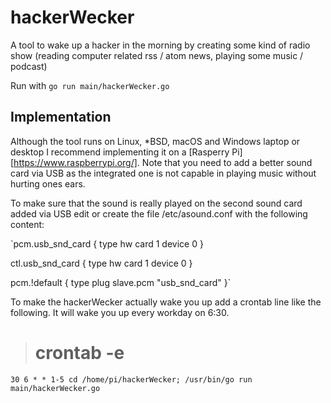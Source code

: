 # hackerWecker
A tool to wake up a hacker in the morning by creating some kind of radio show (reading computer related rss / atom news, playing some music / podcast)

Run with `go run main/hackerWecker.go`

## Implementation

Although the tool runs on Linux, *BSD, macOS and Windows laptop or desktop I recommend implementing it on a [Rasperry Pi][https://www.raspberrypi.org/].
Note that you need to add a better sound card via USB as the integrated one is not capable in playing music without hurting ones ears.

To make sure that the sound is really played on the second sound card added via USB edit or create the file /etc/asound.conf with the following content:

`pcm.usb_snd_card {
    type hw
    card 1
    device 0
}

ctl.usb_snd_card {
    type hw
    card 1
    device 0
}

pcm.!default {
    type plug
    slave.pcm "usb_snd_card"
}`

To make the hackerWecker actually wake you up add a crontab line like the following. It will wake you up every workday on 6:30.

> # crontab -e

`30 6 * * 1-5 cd /home/pi/hackerWecker; /usr/bin/go run main/hackerWecker.go`
